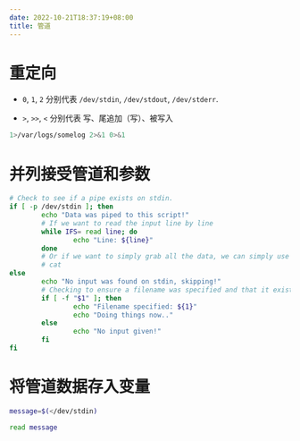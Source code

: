 ```yaml
---
date: 2022-10-21T18:37:19+08:00
title: 管道
---
```


# 重定向

- `0`, `1`, `2` 分别代表 `/dev/stdin`, `/dev/stdout`, `/dev/stderr`.

- `>`, `>>`, `<` 分别代表 写、尾追加（写）、被写入

```bash
1>/var/logs/somelog 2>&1 0>&1
```


# 并列接受管道和参数

```bash
# Check to see if a pipe exists on stdin.
if [ -p /dev/stdin ]; then
        echo "Data was piped to this script!"
        # If we want to read the input line by line
        while IFS= read line; do
                echo "Line: ${line}"
        done
        # Or if we want to simply grab all the data, we can simply use cat instead
        # cat
else
        echo "No input was found on stdin, skipping!"
        # Checking to ensure a filename was specified and that it exists
        if [ -f "$1" ]; then
                echo "Filename specified: ${1}"
                echo "Doing things now.."
        else
                echo "No input given!"
        fi
fi
```

# 将管道数据存入变量

```bash
message=$(</dev/stdin)
```

```bash
read message
```
